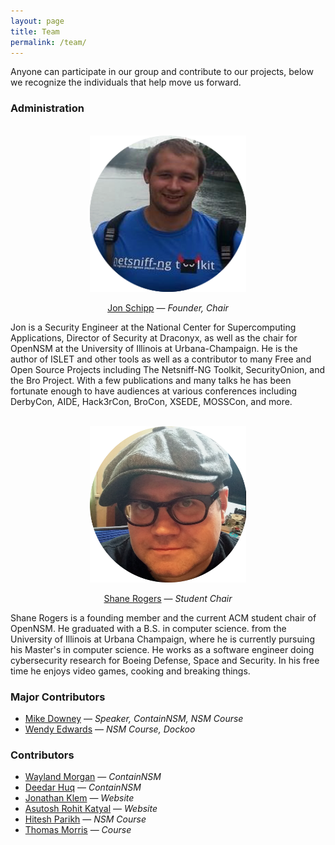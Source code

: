 ```yaml
---
layout: page
title: Team
permalink: /team/
---
```


Anyone can participate in our group and contribute to our projects, below we
recognize the individuals that help move us forward.

### Administration

<br>
<center>
  <img src="/images/team/jon-linuxcon.jpg" alt="Jon's pic" height="250" width="250">

  [Jon Schipp](http://jonschipp.com) &mdash; *Founder, Chair*
</center>

Jon is a Security Engineer at the National Center for Supercomputing Applications,
Director of Security at Draconyx, as well as the chair for OpenNSM at the
University of Illinois at Urbana-Champaign. He is the author of ISLET and other
tools as well as a contributor to many Free and Open Source Projects including
The Netsniff-NG Toolkit, SecurityOnion, and the Bro Project. With a few
publications and many talks he has been fortunate enough to have audiences at
various conferences including DerbyCon, AIDE, Hack3rCon, BroCon, XSEDE, MOSSCon,
and more.

<br>
<center>
  <img src="/images/team/bust3r.png" alt="Shane's pic" height="250" width="250">

  [Shane Rogers](http://busterbytes.com) &mdash; *Student Chair*
</center>

Shane Rogers is a founding member and the current ACM student chair of
OpenNSM. He graduated with a B.S. in computer science. from the
University of Illinois at Urbana Champaign, where he is currently
pursuing his Master's in computer science. He works as a software
engineer doing cybersecurity research for Boeing Defense, Space and
Security. In his free time he enjoys video games, cooking and breaking
things.

### Major Contributors
* [Mike Downey](http://mikedowney.info) &mdash; *Speaker, ContainNSM, NSM Course*
* [Wendy Edwards](https://www.linkedin.com/pub/wendy-edwards/5/8b8/a7b) &mdash; *NSM Course, Dockoo*

### Contributors
* [Wayland Morgan](https://nullkey.net/) &mdash; *ContainNSM*
* [Deedar Huq](https://github.com/deedarhuq) &mdash; *ContainNSM*
* [Jonathan Klem](http://jonathonklem.com) &mdash; *Website*
* [Asutosh Rohit Katyal](https://twitter.com/asutoshkatyal) &mdash; *Website*
* [Hitesh Parikh](https://www.linkedin.com/pub/hitesh-parikh/0/13/762) &mdash; *NSM Course*
* [Thomas Morris](https://twitter.com/tmnc) &mdash; *Course*

